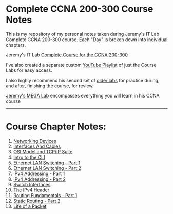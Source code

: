 # Complete CCNA 200-300 Course Notes

This is my repository of my personal notes taken during Jeremy's IT Lab Complete CCNA 200-300 course.
Each "Day" is broken down into individual chapters.

Jeremy's IT Lab [Complete Course for the CCNA 200-300](https://www.youtube.com/watch?v=H8W9oMNSuwo&list=PLxbwE86jKRgMpuZuLBivzlM8s2Dk5lXBQ) 

I've also created a separate custom [YouTube Playlist](https://www.youtube.com/watch?v=a1Im6GYaSno&list=PLeKkafR2n05H0FZNgcz2z56pMPooaskFr) of just the Course Labs for easy access.

I also highly recommend his second set of [older labs](https://www.youtube.com/watch?v=XgcGcrLKu1A&list=PLxbwE86jKRgMQ4HTuaJ7yQgA2BoNwY9ct) for practice during, and after, finishing the course, for review.

[Jeremy's MEGA Lab](https://www.youtube.com/watch?v=2p7-MluKAgE&list=PLeKkafR2n05G-C6sd19ZMKq7et__aDR1S) encompasses everything you will learn in his CCNA course

---

# Course Chapter Notes:

1. [Networking Devices](https://github.com/psaumur/CCNA/blob/main/Network_Devices.md)
2. [Interfaces And Cables](https://github.com/psaumur/CCNA/blob/main/Interfaces_and_Cables.md) 
3. [OSI Model and TCP/IP Suite](https://github.com/psaumur/CCNA/blob/main/OSI_Model_TCPSuite.md)
4. [Intro to the CLI](https://github.com/psaumur/CCNA/blob/main/intro_to_cli.md)
5. [Ethernet LAN Switching - Part 1](https://github.com/psaumur/CCNA/blob/main/Ethernet_LAN_Switching_Part1.md)
6. [Ethernet LAN Switching - Part 2](https://github.com/psaumur/CCNA/blob/main/Ethernet_LAN_Switching_Part2.md)
7. [IPv4 Addressing - Part 1](https://github.com/psaumur/CCNA/blob/main/IPv4_Addressing_Part1.md)
8. [IPv4 Addressing - Part 2](https://github.com/psaumur/CCNA/blob/main/IPv4_Addressing_Part2.md)
9. [Switch Interfaces](https://github.com/psaumur/CCNA/blob/main/Switch_Interfaces.md)
10. [The IPv4 Header](https://github.com/psaumur/CCNA/blob/main/The_IPv4_Header.md)
11. [Routing Fundamentals - Part 1](https://github.com/psaumur/CCNA/blob/main/Routing_Fundamentals_Part1.md)
12. [Static Routing - Part 2](https://github.com/psaumur/CCNA/blob/main/Static_Routing_Part2.md)
13. [Life of a Packet](https://github.com/psaumur/CCNA/blob/main/Life_of_a_Packet.md)
